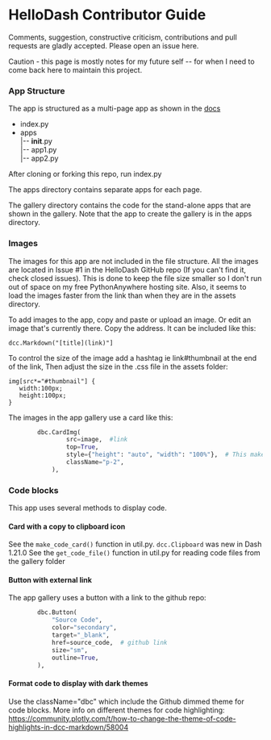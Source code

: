 
# HelloDash Contributor Guide



Comments, suggestion, constructive criticism, contributions and pull requests are
gladly accepted.  Please open an issue here.

Caution - this page is mostly notes for my future self  -- for when I need to come back here
to maintain this project.

### App Structure
The app is structured as a multi-page app as shown in the [docs](https://dash.plotly.com/urls)

- index.py
- apps  
   |-- __init__.py  
   |-- app1.py  
   |-- app2.py  

After cloning or forking this repo, run index.py

The apps directory contains separate apps for each page. 

The gallery directory contains the code for the stand-alone apps that are shown in the gallery. 
Note that the app to create the gallery is in the apps directory. 

### Images
The images for this app are not included in the file structure.  All the images are located in
Issue #1 in the HelloDash GitHub repo (If you can't find it, check closed issues).  This is
done to keep the file size smaller so I don't run out of space on my free PythonAnywhere hosting
site.  Also, it seems to  load the images faster from the link than when they are in the
assets directory.  

To add images to the app, copy and paste or upload an image. Or edit an image that's currently
there.  Copy the address.  It can be included like this:

    dcc.Markdown("[title](link)"]

To control the size of the image add a hashtag ie link#thumbnail  at the end of the link, 
Then adjust the size in the .css file in the assets folder:

    img[src*="#thumbnail"] {
       width:100px;
       height:100px;
    }

The images in the app gallery use a card like this:

```python
        dbc.CardImg(
                src=image,  #link
                top=True,
                style={"height": "auto", "width": "100%"},  # This makes the scale right when resized
                className="p-2",
            ),

```

### Code blocks

This app uses several methods to display code.

#### Card with a copy to clipboard icon
See the `make_code_card()` function in util.py. `dcc.Clipboard` was new in Dash 1.21.0
See the `get_code_file()` function in util.py for reading code files from the gallery folder

#### Button with external link
The app gallery uses a button with a link to the github repo:
```python
        dbc.Button(
            "Source Code",
            color="secondary",            
            target="_blank",
            href=source_code,  # github link
            size="sm",
            outline=True,
        ),
```


        
#### Format code to display with dark themes
Use the className="dbc" which include the Github dimmed theme for code blocks.
More info on different themes for code highlighting:  https://community.plotly.com/t/how-to-change-the-theme-of-code-highlights-in-dcc-markdown/58004

  
